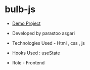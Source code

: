 # bulb-js


- [Demo Project]( https://parastoo-asgari.github.io/bulb-js/)

- Developed by parastoo asgari

- Technologies Used - Html , css , js 

- Hooks Used : useState 

- Role - Frontend



